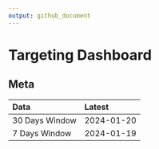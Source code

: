 ```yaml
---
output: github_document
---
```


# Targeting Dashboard



## Meta


|Data           |Latest     |
|:--------------|:----------|
|30 Days Window |2024-01-20 |
|7 Days Window  |2024-01-19 |

